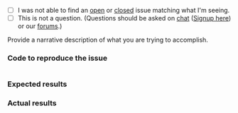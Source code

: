 - [ ] I was not able to find an [open](https://github.com/zfcampus/zf-apigility-provider/issues?q=is%3Aopen) or [closed](https://github.com/zfcampus/zf-apigility-provider/issues?q=is%3Aclosed) issue matching what I'm seeing.
 - [ ] This is not a question. (Questions should be asked on [chat](https://zendframework.slack.com/) ([Signup here](https://zendframework-slack.herokuapp.com/)) or our [forums](https://discourse.zendframework.com/).)

Provide a narrative description of what you are trying to accomplish.

### Code to reproduce the issue

<!-- Please provide the minimum code necessary to recreate the issue -->

```php
```

### Expected results

<!-- What do you think should have happened? -->

### Actual results

<!-- What did you actually observe? -->
